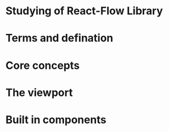 # Studying of React-Flow Library 


# Terms and defination 

# Core concepts 

# The viewport 

# Built in components 